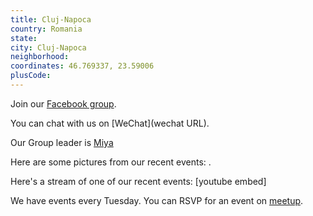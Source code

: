 ```yaml
---
title: Cluj-Napoca
country: Romania
state: 
city: Cluj-Napoca
neighborhood: 
coordinates: 46.769337, 23.59006
plusCode:
---
```

Join our [Facebook group](https://www.facebook.com/groups/free.code.camp.cluj).

You can chat with us on [WeChat](wechat URL).

Our Group leader is [Miya](freecodecamp.org/miya)

Here are some pictures from our recent events:
![]().

Here's a stream of one of our recent events:
[youtube embed]

We have events every Tuesday. You can RSVP for an event on [meetup](meetupurl).

